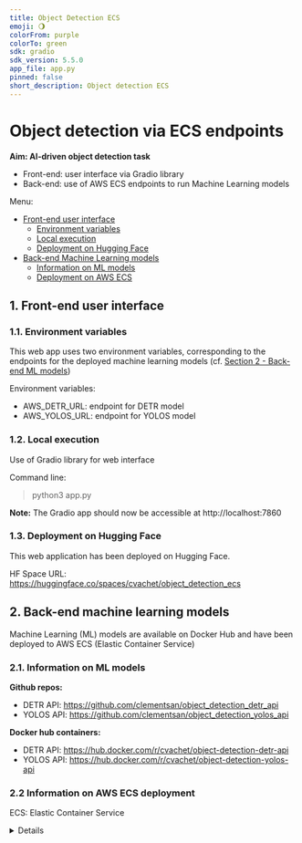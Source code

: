 ```yaml
---
title: Object Detection ECS
emoji: 🌖
colorFrom: purple
colorTo: green
sdk: gradio
sdk_version: 5.5.0
app_file: app.py
pinned: false
short_description: Object detection ECS
---
```


# Object detection via ECS endpoints

<b>Aim: AI-driven object detection task</b>
 - Front-end: user interface via Gradio library
 - Back-end: use of AWS ECS endpoints to run Machine Learning models

Menu:
- [Front-end user interface](#1-front-end-user-interface)
  - [Environment variables](#11-environment-variables)
  - [Local execution](#12-local-execution)
  - [Deployment on Hugging Face](#13-deployment-on-hugging-face)
- [Back-end Machine Learning models](#2-back-end-machine-learning-models)
  - [Information on ML models](#21-information-on-ml-models)
  - [Deployment on AWS ECS](#22-information-on-aws-ecs-deployment)

## 1. Front-end user interface

### 1.1. Environment variables

This web app uses two environment variables, corresponding to the endpoints for the deployed machine learning models
(cf. [Section 2 - Back-end ML models](#2-back-end-ml-models))

Environment variables:
 - AWS_DETR_URL: endpoint for DETR model
 - AWS_YOLOS_URL: endpoint for YOLOS model

### 1.2. Local execution
Use of Gradio library for web interface

Command line:
> python3 app.py

<b>Note:</b> The Gradio app should now be accessible at http://localhost:7860

### 1.3. Deployment on Hugging Face

This web application has been deployed on Hugging Face. 

HF Space URL: https://huggingface.co/spaces/cvachet/object_detection_ecs


## 2. Back-end machine learning models

Machine Learning (ML) models are available on Docker Hub and have been deployed to AWS ECS (Elastic Container Service)

### 2.1. Information on ML models
**Github repos:**
 - DETR API: https://github.com/clementsan/object_detection_detr_api
 - YOLOS API: https://github.com/clementsan/object_detection_yolos_api

**Docker hub containers:**
 - DETR API: https://hub.docker.com/r/cvachet/object-detection-detr-api
 - YOLOS API: https://hub.docker.com/r/cvachet/object-detection-yolos-api

### 2.2 Information on AWS ECS deployment

ECS: Elastic Container Service

<details>

Steps after docker images are available on Docker Hub

### Step 1. Create a new ECS task definition
   - Task name (e.g. ObjectDetectionDETRTask)
   - Infrastructure requirement: 
     - Launch type: ```AWS Fargate```
     - Architecture: ```Linux/X86_64```
     - Task size: ```0.5 CPU, 3GB memory```
   - Container:
     - Container name:  (e.g. ```object-detection-detr```)
     - Image uri: point to Docker image URI (e.g. ```cvachet/object-detection-detr-api```)
     - Port mapping: assess port number (e.g. ```port 8000, TCP protocol```)
     

### Step 2. Create a new ECS cluster
   - Cluster name (e.g. ```ObjectDetectionCluster```)


### Step 3. Add a new service to the cluster
 - Compute configuration
   - Use capacity provider strategy (e.g. using Fargate or Fargate_spot)
 - Deployment configuration
   - Application Type: Service
   - Task Family: Select task definition family from prior instance (e.g. ```ObjectDetectionDETRTask```)
   - Assign a Service Name: (e.g. ```object-detection-detr-api```)


### Step 4. Update security group for new service
 - Go to Cluster -> service -> task -> configuration and networking
 - Click on ```Security Group```
 - Adjust rules for inbound traffic (e.g. traffic only from my_ip)

</details>
